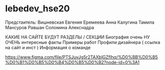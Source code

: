 # lebedev_hse20
 Предстаитель: Вишневская Евгения
 Еремеева Анна
 Калугина Тамила
 Мансуров Равшан
 Соломина Алекснадра

 КАКИЕ НА САЙТЕ БУДУТ РАЗДЕЛЫ / СЕКЦИИ
 Биография
 очень НУ ОЧЕНЬ интересные факты
 Примеры работ
 Профили дизайнера ( ссылка на сайт и инст )
 Информация о команде

https://www.figma.com/file/PTSJuvJg5r2TAXblGZflhq/%D0%BB%D0%B5%D0%B1%D0%B5%D0%B4%D0%B5%D0%B2?node-id=0%3A1
